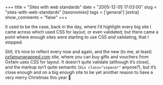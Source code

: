 +++
title = "Sites with web standards"
date = "2005-12-05 17:03:00"
slug = "sites-with-web-standards"
[taxonomies]
tags = ['general']
[extra]
show_comments = "false"
+++

It used to be the case, back in the day, where I’d highlight every big site I came across which used CSS for layout, or even validated; but there came a point where enough sites were starting to use CSS *and* validating, that I stopped.

Still, it’s nice to reflect every now and again, and the new (to me, at least) [oxfamunwrapped.com](http://www.oxfamunwrapped.com/) site, where you can buy gifts and vouchers from Oxfam uses CSS for layout. It doesn’t quite validate (although it’s close), and the markup isn’t quite semantic (`div class="vspacer"` anyone?), but it’s close enough and on a big enough site to be yet another reason to have a very merry Christmas this year 🙂
